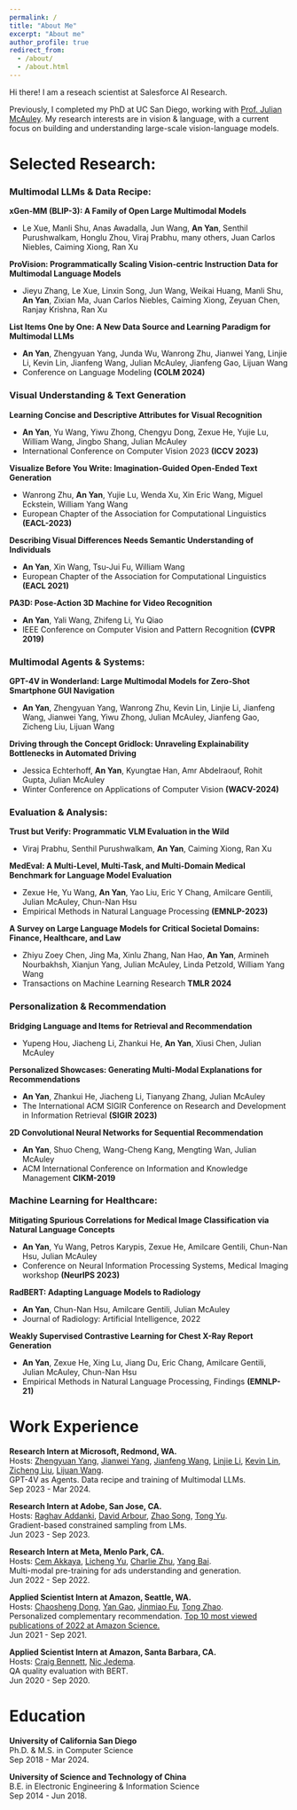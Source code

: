 ```yaml
---
permalink: /
title: "About Me"
excerpt: "About me"
author_profile: true
redirect_from: 
  - /about/
  - /about.html
---
```


Hi there! I am a reseach scientist at Salesforce AI Research. 

Previously, I completed my PhD at UC San Diego, working with [Prof. Julian McAuley](https://scholar.google.com/citations?user=icbo4M0AAAAJ&hl=en). My research interests are in vision & language, with a current focus on building and understanding large-scale vision-language models. 

Selected Research:
======
### **Multimodal LLMs \& Data Recipe**: 

**xGen-MM (BLIP-3): A Family of Open Large Multimodal Models**
- Le Xue, Manli Shu, Anas Awadalla, Jun Wang, **An Yan**, Senthil Purushwalkam, Honglu Zhou, Viraj Prabhu, many others, Juan Carlos Niebles, Caiming Xiong, Ran Xu


**ProVision: Programmatically Scaling Vision-centric Instruction Data for Multimodal Language Models**
- Jieyu Zhang, Le Xue, Linxin Song, Jun Wang, Weikai Huang, Manli Shu, **An Yan**, Zixian Ma, Juan Carlos Niebles, Caiming Xiong, Zeyuan Chen, Ranjay Krishna, Ran Xu

**List Items One by One: A New Data Source and Learning Paradigm for Multimodal LLMs**
- **An Yan**,  Zhengyuan Yang, Junda Wu, Wanrong Zhu, Jianwei Yang, Linjie Li, Kevin Lin, Jianfeng Wang, Julian McAuley, Jianfeng Gao, Lijuan Wang
- Conference on Language Modeling **(COLM 2024)**

### **Visual Understanding \& Text Generation**

**Learning Concise and Descriptive Attributes for Visual Recognition**
- **An Yan**, Yu Wang, Yiwu Zhong, Chengyu Dong, Zexue He, Yujie Lu, William Wang, Jingbo Shang, Julian McAuley
- International Conference on Computer Vision 2023 **(ICCV 2023)**

**Visualize Before You Write: Imagination-Guided Open-Ended Text Generation**
- Wanrong Zhu, **An Yan**, Yujie Lu, Wenda Xu, Xin Eric Wang, Miguel Eckstein, William Yang Wang
- European Chapter of the Association for Computational Linguistics **(EACL-2023)**

**Describing Visual Differences Needs Semantic Understanding of Individuals**
- **An Yan**, Xin Wang, Tsu-Jui Fu, William Wang
- European Chapter of the Association for Computational Linguistics **(EACL 2021)**

**PA3D: Pose-Action 3D Machine for Video Recognition**
- **An Yan**, Yali Wang, Zhifeng Li, Yu Qiao
- IEEE Conference on Computer Vision and Pattern Recognition **(CVPR 2019)**

### **Multimodal Agents \& Systems**: 

**GPT-4V in Wonderland: Large Multimodal Models for Zero-Shot Smartphone GUI Navigation**
- **An Yan**, Zhengyuan Yang, Wanrong Zhu, Kevin Lin, Linjie Li, Jianfeng Wang, Jianwei Yang, Yiwu Zhong, Julian McAuley, Jianfeng Gao, Zicheng Liu, Lijuan Wang

**Driving through the Concept Gridlock: Unraveling Explainability Bottlenecks in Automated Driving**
- Jessica Echterhoff, **An Yan**, Kyungtae Han, Amr Abdelraouf, Rohit Gupta, Julian McAuley
- Winter Conference on Applications of Computer Vision **(WACV-2024)**

### **Evaluation \& Analysis**: 

**Trust but Verify: Programmatic VLM Evaluation in the Wild**
- Viraj Prabhu, Senthil Purushwalkam, **An Yan**, Caiming Xiong, Ran Xu

**MedEval: A Multi-Level, Multi-Task, and Multi-Domain Medical Benchmark for Language Model Evaluation**
-  Zexue He, Yu Wang, **An Yan**, Yao Liu, Eric Y Chang, Amilcare Gentili, Julian McAuley, Chun-Nan Hsu 
- Empirical Methods in Natural Language Processing **(EMNLP-2023)**

**A Survey on Large Language Models for Critical Societal Domains: Finance, Healthcare, and Law**
- Zhiyu Zoey Chen, Jing Ma, Xinlu Zhang, Nan Hao, **An Yan**, Armineh Nourbakhsh, Xianjun Yang, Julian McAuley, Linda Petzold, William Yang Wang
- Transactions on Machine Learning Research **TMLR 2024**

### **Personalization \& Recommendation**

**Bridging Language and Items for Retrieval and Recommendation**
- Yupeng Hou, Jiacheng Li, Zhankui He, **An Yan**, Xiusi Chen, Julian McAuley 

**Personalized Showcases: Generating Multi-Modal Explanations for Recommendations**
- **An Yan**, Zhankui He, Jiacheng Li, Tianyang Zhang, Julian McAuley
- The International ACM SIGIR Conference on Research and Development in Information Retrieval **(SIGIR 2023)**

**2D Convolutional Neural Networks for Sequential Recommendation**
- **An Yan**, Shuo Cheng, Wang-Cheng Kang, Mengting Wan, Julian McAuley
- ACM International Conference on Information and Knowledge Management **CIKM-2019**

### **Machine Learning for Healthcare**:

**Mitigating Spurious Correlations for Medical Image Classification via Natural Language Concepts**
- **An Yan**, Yu Wang, Petros Karypis, Zexue He, Amilcare Gentili, Chun-Nan Hsu, Julian McAuley
- Conference on Neural Information Processing Systems, Medical Imaging workshop **(NeurIPS 2023)**

**RadBERT: Adapting Language Models to Radiology**
- **An Yan**, Chun-Nan Hsu, Amilcare Gentili, Julian McAuley
- Journal of Radiology: Artificial Intelligence, 2022

**Weakly Supervised Contrastive Learning for Chest X-Ray Report Generation**
- **An Yan**, Zexue He, Xing Lu, Jiang Du, Eric Chang, Amilcare Gentili, Julian McAuley, Chun-Nan Hsu
- Empirical Methods in Natural Language Processing, Findings **(EMNLP-21)**


Work Experience
======
**Research Intern at Microsoft, Redmond, WA.**
<br>Hosts: [Zhengyuan Yang](https://www.linkedin.com/in/zhengyuan-yang-992b52105/), [Jianwei Yang](https://jwyang.github.io), [Jianfeng Wang](https://www.linkedin.com/in/jianfengwang1/), [Linjie Li](https://www.linkedin.com/in/linjie-li/), [Kevin Lin](https://sites.google.com/site/kevinlin311tw/me?pli=1),  [Zicheng Liu](https://www.linkedin.com/in/zicheng-liu/), [Lijuan Wang](https://www.linkedin.com/in/lijuan-wang-56141438/).
<br>GPT-4V as Agents. Data recipe and training of Multimodal LLMs.
<br>Sep 2023 - Mar 2024.

**Research Intern at Adobe, San Jose, CA.**
<br>Hosts: [Raghav Addanki](https://www.linkedin.com/in/raghavendra-addanki-3a0b1b77/), [David Arbour](https://darbour.github.io), [Zhao Song](https://scholar.google.com/citations?user=yDZct7UAAAAJ&hl=en), [Tong Yu](https://scholar.google.com/citations?user=6-ARmXsAAAAJ&hl=zh-CN).
<br>Gradient-based constrained sampling from LMs.
<br>Jun 2023 - Sep 2023.

**Research Intern at Meta, Menlo Park, CA.**
<br>Hosts: [Cem Akkaya](https://www.linkedin.com/in/cem-akkaya-67b51322/), [Licheng Yu](https://www.linkedin.com/in/licheng-yu-8aa7a8a1/), [Charlie Zhu](https://www.linkedin.com/in/charlie-zhu/), [Yang Bai](https://www.linkedin.com/in/ybai6/).
<br>Multi-modal pre-training for ads understanding and generation.
<br>Jun 2022 - Sep 2022.

**Applied Scientist Intern at Amazon, Seattle, WA.**
<br>Hosts: [Chaosheng Dong](https://www.linkedin.com/in/chaosheng-dong-09425aa9/), [Yan Gao](https://www.linkedin.com/in/yan-gao-16a477b/), [Jinmiao Fu](https://www.linkedin.com/in/jinmiao-fu-32429438/), [Tong Zhao](https://www.linkedin.com/in/tonytongzhao/).
<br>Personalized complementary recommendation. [Top 10 most viewed publications of 2022 at Amazon Science.](https://www.amazon.science/latest-news/the-most-viewed-amazon-science-publications-of-2022)
<br>Jun 2021 - Sep 2021.

**Applied Scientist Intern at Amazon, Santa Barbara, CA.**
<br>Hosts: [Craig Bennett](https://www.linkedin.com/in/prefrontal/), [Nic Jedema](https://www.linkedin.com/in/nic-jedema-1ba0bbb1/).
<br>QA quality evaluation with BERT.
<br>Jun 2020 - Sep 2020.


Education
======
**University of California San Diego**
<br>Ph.D. & M.S. in Computer Science
<br>Sep 2018 - Mar 2024.

**University of Science and Technology of China**
<br>B.E. in Electronic Engineering & Information Science 
<br>Sep 2014 - Jun 2018.
